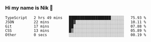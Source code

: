 ### Hi my name is Nik 👋

<!--
**NikDoe/NikDoe** is a ✨ _special_ ✨ repository because its `README.md` (this file) appears on your GitHub profile.

Here are some ideas to get you started:

- 🔭 I’m currently working on ...
- 🌱 I’m currently learning ...
- 👯 I’m looking to collaborate on ...
- 🤔 I’m looking for help with ...
- 💬 Ask me about ...
- 📫 How to reach me: ...
- 😄 Pronouns: ...
- ⚡ Fun fact: ...
-->

<!--START_SECTION:waka-->

```text
TypeScript   2 hrs 49 mins   ███████████████████░░░░░░   75.93 %
JSON         22 mins         ██▓░░░░░░░░░░░░░░░░░░░░░░   10.11 %
Git          17 mins         ██░░░░░░░░░░░░░░░░░░░░░░░   07.88 %
CSS          13 mins         █▒░░░░░░░░░░░░░░░░░░░░░░░   05.89 %
Other        0 secs          ░░░░░░░░░░░░░░░░░░░░░░░░░   00.19 %
```

<!--END_SECTION:waka-->
